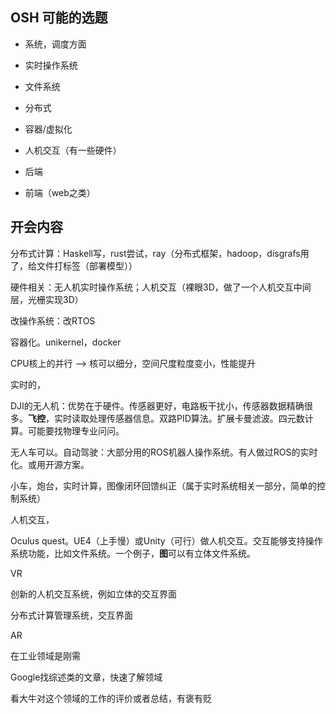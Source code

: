 ## OSH 可能的选题



* 系统，调度方面
* 实时操作系统
* 文件系统
* 分布式
* 容器/虚拟化
* 人机交互（有一些硬件）



* 后端
* 前端（web之类）





## 开会内容

分布式计算：Haskell写，rust尝试，ray（分布式框架，hadoop，disgrafs用了，给文件打标签（部署模型））

硬件相关：无人机实时操作系统；人机交互（裸眼3D，做了一个人机交互中间层，光栅实现3D）

改操作系统：改RTOS

容器化。unikernel，docker

CPU核上的并行 --> 核可以细分，空间尺度粒度变小，性能提升



实时的，

DJI的无人机：优势在于硬件。传感器更好，电路板干扰小，传感器数据精确很多。**飞控**，实时读取处理传感器信息。双路PID算法。扩展卡曼滤波。四元数计算。可能要找物理专业问问。

无人车可以。自动驾驶：大部分用的ROS机器人操作系统。有人做过ROS的实时化。或用开源方案。

小车，炮台，实时计算，图像闭环回馈纠正（属于实时系统相关一部分，简单的控制系统）



人机交互，

Oculus quest。UE4（上手慢）或Unity（可行）做人机交互。交互能够支持操作系统功能，比如文件系统。一个例子，**图**可以有立体文件系统。



VR

创新的人机交互系统，例如立体的交互界面



分布式计算管理系统，交互界面



AR

在工业领域是刚需



Google找综述类的文章，快速了解领域

看大牛对这个领域的工作的评价或者总结，有褒有贬
